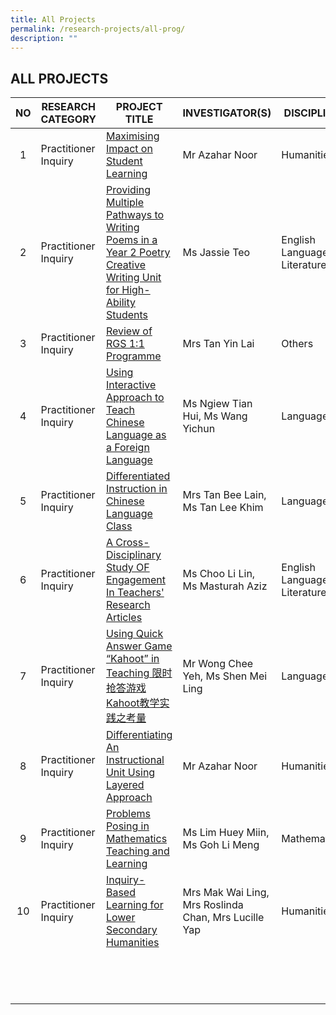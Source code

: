 ```yaml
---
title: All Projects
permalink: /research-projects/all-prog/
description: ""
---
```

## ALL PROJECTS

|NO   | RESEARCH <br>CATEGORY  | PROJECT TITLE  | INVESTIGATOR(S)  | DISCIPLINE  | YEAR  | ARTIFACTS  |
|:-:|---|---|---|---|---|---|
| 1  | Practitioner Inquiry  | [Maximising Impact on Student Learning](https://www-rgs-edu-sg-admin.cwp.sg/rgsperl/research/research-projects/completed-projects/maximizing-impact-on-student-learning)  | Mr Azahar Noor  | Humanities  | 2018  | [Available](https://drive.google.com/drive/folders/1bmRaEWkA1VQC6mntykc5luQ91eJFdk5U)  |
| 2  | Practitioner Inquiry  | [Providing Multiple Pathways to Writing Poems in a Year 2 Poetry Creative Writing Unit for High-Ability Students](https://www-rgs-edu-sg-admin.cwp.sg/rgsperl/happenings/differentiation-workshop-by-professor-carol-ann-tomlinson)  | Ms Jassie Teo  | English Language & Literature  | 2018  | Not Available  |
| 3  | Practitioner Inquiry  | [Review of RGS 1:1 Programme](https://www-rgs-edu-sg-admin.cwp.sg/rgsperl/research/research-projects/completed-projects/review-of-rgs-1-1-programme)  | Mrs Tan Yin Lai  | Others  | 2018  | Not Available  |
| 4  | Practitioner Inquiry  | [Using Interactive Approach to Teach Chinese Language as a Foreign Language](https://www-rgs-edu-sg-admin.cwp.sg/rgsperl/research/research-projects/completed-projects/using-interactive-approach-to-teach-chinese-language-as-a-foreign-language)  | Ms Ngiew Tian Hui, Ms Wang Yichun  |Languages  | 2018  | Not Available  |
| 5  |  Practitioner Inquiry | [Differentiated Instruction in Chinese Language Class](https://www-rgs-edu-sg-admin.cwp.sg/rgsperl/research/research-projects/completed-projects/differentiated-instruction-in-chinese-language-class)  | Mrs Tan Bee Lain, Ms Tan Lee Khim  | Languages  | 2018  | Not Available  |
| 6  | Practitioner Inquiry  | [A Cross-Disciplinary Study OF Engagement In Teachers' Research Articles](https://www-rgs-edu-sg-admin.cwp.sg/rgsperl/research/research-projects/completed-projects/a-cross-disciplinary-study-of-engagement-in-teachers-research-articles-1)  | Ms Choo Li Lin, Ms Masturah Aziz  | English Language & Literature  | 2018  | [Available](https://drive.google.com/drive/folders/1BsCylk1MXNnPU8nopKModmhq78m6ImUd)  |
| 7  | Practitioner Inquiry  | [Using Quick Answer Game “Kahoot” in Teaching 限时抢答游戏Kahoot教学实践之考量](https://www.rgs.edu.sg/rgsperl/research/research-projects/completed-projects/using-quick-answer-game-kahoot-in-teaching-kahoot)  | Mr Wong Chee Yeh, Ms Shen Mei Ling  | Languages  | 2017  |Not Available   |
| 8  |Practitioner Inquiry   | [Differentiating An Instructional Unit Using Layered Approach](https://www-rgs-edu-sg-admin.cwp.sg/rgsperl/research/research-projects/completed-projects/differentiating-an-instructional-unit-using-layered-approach)  | Mr Azahar Noor  | Humanities  | 2017  | Not Available  |
| 9  | Practitioner Inquiry  |  [Problems Posing in Mathematics Teaching and Learning](https://www-rgs-edu-sg-admin.cwp.sg/rgsperl/research/research-projects/completed-projects/problems-posing-in-mathematics-teaching-and-learning) | Ms Lim Huey Miin, Ms Goh Li Meng  | Mathematics  |2017   | Not Available  |
| 10  |Practitioner Inquiry   | [Inquiry-Based Learning for Lower Secondary Humanities](https://www.rgs.edu.sg/rgsperl/research/research-projects/completed-projects/inquiry-based-learning-for-lower-secondary-humanities)  |  Mrs Mak Wai Ling, Mrs Roslinda Chan, Mrs Lucille Yap | Humanities  | 2016  | [Available](https://inet.rgs.edu.sg/staff/PeRL/RC/Web/SitePages/Home.aspx?RootFolder=%2Fstaff%2FPeRL%2FRC%2FWeb%2FShared%20Documents%2F2014%5FMakWaiLing%5FRoslinda%5FInquiryBasedL&FolderCTID=0x01200031712F504D8D504CA3B282CB29566D72&View=%7BD2178A00%2D3D6F%2D408A)  |
|   |   |   |   |   |   |   |
|   |   |   |   |   |   |   |
|   |   |   |   |   |   |   |
|   |   |   |   |   |   |   |
|   |   |   |   |   |   |   |
|   |   |   |   |   |   |   |
|   |   |   |   |   |   |   |
|   |   |   |   |   |   |   |
|   |   |   |   |   |   |   |
|   |   |   |   |   |   |   |
|   |   |   |   |   |   |   |
|   |   |   |   |   |   |   |
|   |   |   |   |   |   |   |
|   |   |   |   |   |   |   |